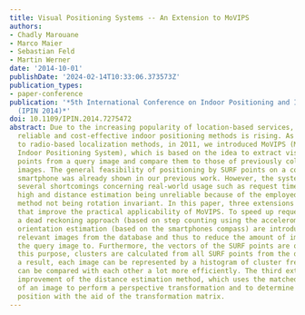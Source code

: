 ```yaml
---
title: Visual Positioning Systems -- An Extension to MoVIPS
authors:
- Chadly Marouane
- Marco Maier
- Sebastian Feld
- Martin Werner
date: '2014-10-01'
publishDate: '2024-02-14T10:33:06.373573Z'
publication_types:
- paper-conference
publication: '*5th International Conference on Indoor Positioning and Indoor Navigation
  (IPIN 2014)*'
doi: 10.1109/IPIN.2014.7275472
abstract: Due to the increasing popularity of location-based services, the need for
  reliable and cost-effective indoor positioning methods is rising. As an alternative
  to radio-based localization methods, in 2011, we introduced MoVIPS (Mobile Visual
  Indoor Positioning System), which is based on the idea to extract visual feature
  points from a query image and compare them to those of previously collected geo-referenced
  images. The general feasibility of positioning by SURF points on a conventional
  smartphone was already shown in our previous work. However, the system still faced
  several shortcomings concerning real-world usage such as request times being too
  high and distance estimation being unreliable because of the employed estimation
  method not being rotation invariant. In this paper, three extensions are presented
  that improve the practical applicability of MoVIPS. To speed up request times, both
  a dead reckoning approach (based on step counting using the accelerometer) and an
  orientation estimation (based on the smartphones compass) are introduced to filter
  relevant images from the database and thus to reduce the amount of images to compare
  the query image to. Furthermore, the vectors of the SURF points are quantized. For
  this purpose, clusters are calculated from all SURF points from the database. As
  a result, each image can be represented by a histogram of cluster frequencies, which
  can be compared with each other a lot more efficiently. The third extension is an
  improvement of the distance estimation method, which uses the matched feature points
  of an image to perform a perspective transformation and to determine the actual
  position with the aid of the transformation matrix.
---
```

